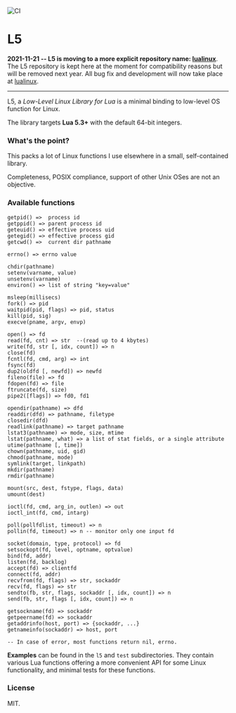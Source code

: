 ![CI](https://github.com/philanc/l5/workflows/CI/badge.svg)

# L5

**2021-11-21  -- L5 is moving to a more explicit repository name: [lualinux](https://github.com/philanc/lualinux)**.   The L5 repository is kept here at the moment for compatibility reasons but will be removed next year.  All bug fix and development will now take place at  [lualinux](https://github.com/philanc/lualinux).

---

L5, a *Low-Level Linux Library for Lua* is a minimal binding to low-level OS function for Linux. 

The library targets **Lua 5.3+** with the default 64-bit integers. 


### What's the point?

This packs a lot of Linux functions I use elsewhere in a small, self-contained library.

Completeness, POSIX compliance, support of other Unix OSes are not an objective.


### Available functions

```
getpid() =>  process id
getppid() => parent process id
geteuid() => effective process uid
getegid() => effective process gid
getcwd() =>  current dir pathname

errno() => errno value

chdir(pathname)
setenv(varname, value)
unsetenv(varname)
environ() => list of string "key=value"

msleep(millisecs)
fork() => pid
waitpid(pid, flags) => pid, status
kill(pid, sig)
execve(pname, argv, envp)

open() => fd
read(fd, cnt) => str  --(read up to 4 kbytes)
write(fd, str [, idx, count]) => n
close(fd)
fcntl(fd, cmd, arg) => int
fsync(fd)
dup2(oldfd [, newfd]) => newfd
fileno(file) => fd
fdopen(fd) => file
ftruncate(fd, size)
pipe2([flags]) => fd0, fd1

opendir(pathname) => dfd
readdir(dfd) => pathname, filetype
closedir(dfd)
readlink(pathname) => target pathname
lstat3(pathname) => mode, size, mtime
lstat(pathname, what) => a list of stat fields, or a single attribute
utime(pathname [, time])
chown(pathname, uid, gid)
chmod(pathname, mode)
symlink(target, linkpath)
mkdir(pathname)
rmdir(pathname)

mount(src, dest, fstype, flags, data)
umount(dest)

ioctl(fd, cmd, arg_in, outlen) => out
ioctl_int(fd, cmd, intarg)

poll(pollfdlist, timeout) => n
pollin(fd, timeout) => n -- monitor only one input fd

socket(domain, type, protocol) => fd
setsockopt(fd, level, optname, optvalue)
bind(fd, addr)
listen(fd, backlog)
accept(fd) => clientfd
connect(fd, addr)
recvfrom(fd, flags) => str, sockaddr
recv(fd, flags) => str
sendto(fb, str, flags, sockaddr [, idx, count]) => n
send(fb, str, flags [, idx, count]) => n

getsockname(fd) => sockaddr
getpeername(fd) => sockaddr
getaddrinfo(host, port) => {sockaddr, ...}
getnameinfo(sockaddr) => host, port

-- In case of error, most functions return nil, errno.

```

**Examples** can be found in the `l5` and `test` subdirectories. They contain various Lua functions offering a more convenient API for some Linux functionality, and minimal tests for these functions. 


### License

MIT.



